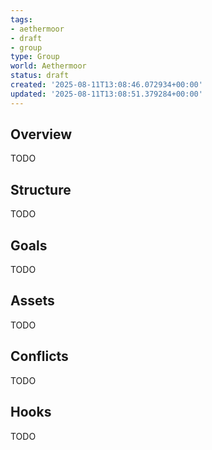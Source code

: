 ```yaml
---
tags:
- aethermoor
- draft
- group
type: Group
world: Aethermoor
status: draft
created: '2025-08-11T13:08:46.072934+00:00'
updated: '2025-08-11T13:08:51.379284+00:00'
---
```



## Overview

TODO
## Structure

TODO
## Goals

TODO
## Assets

TODO
## Conflicts

TODO
## Hooks

TODO
